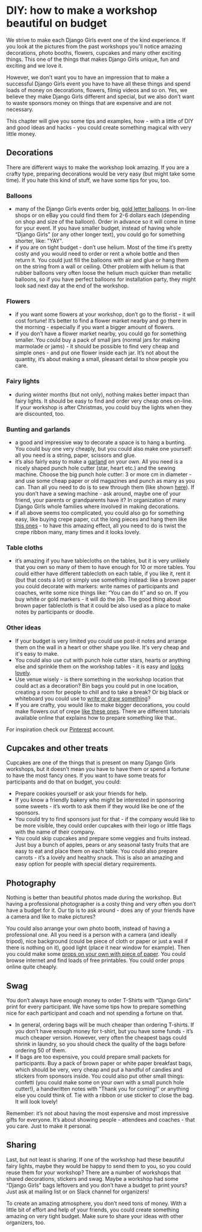 # DIY: how to make a workshop beautiful on budget

We strive to make each Django Girls event one of the kind experience. If you look at the pictures from the past workshops you'll notice amazing decorations, photo booths, flowers, cupcakes and many other exciting things. This one of the things that makes Django Girls unique, fun and exciting and we love it. 

However, we don’t want you to have an impression that to make a successful Django Girls event you have to have all these things and spend loads of money on decorations, flowers, filmig videos and so on. Yes, we believe they make Django Girls different and special, but we also don’t want to waste sponsors money on things that are expensive and are not necessary. 

This chapter will give you some tips and examples, how - with a little of DIY and good ideas and hacks - you could create something magical with very little money. 

## Decorations

There are different ways to make the workshop look amazing. If you are a crafty type, preparing decorations would be very easy (but might take some time). If you hate this kind of stuff, we have some tips for you, too.

### Balloons

* many of the Django Girls events order big, [gold letter balloons](https://www.flickr.com/photos/djangogirls/15624332819/in/album-72157649335413325/). In on-line shops or on eBay you could find them for 2-6 dollars each (depending on shop and size of the balloon). Order in advance so it will come in time for your event. If you have smaller budget, instead of having whole “Django Girls” (or any other longer text), you could go for something shorter, like: "YAY".
* if you are on tight budget - don’t use helium. Most of the time it’s pretty costy and you would need to order or rent a whole bottle and then return it. You could just fill the balloons with air and glue or hang them on the string from a wall or ceiling. Other problem with helium is that rubber balloons very often loose the helium much quicker than metallic balloons, so if you have perfect balloons for installation party, they might look sad next day at the end of the workshop. 

### Flowers

* if you want some flowers at your workshop, don’t go to the florist - it will cost fortune! It’s better to find a flower market nearby and go there in the morning - especially if you want a bigger amount of flowers. 
* if you don’t have a flower market nearby, you could go for something smaller. You could buy a pack of small jars (normal jars for making marmolade or jams) - it should be possible to find very cheap and simple ones - and put one flower inside each jar. It’s not about the quantity, it’s about making a small, pleasant detail to show people you care.

### Fairy lights

* during winter months (but not only), nothing makes better impact than fairy lights. It should be easy to find and order very cheap ones on-line. If your workshop is after Christmas, you could buy the lights when they are discounted, too.


### Bunting and garlands

* a good and impressive way to decorate a space is to hang a bunting. You could buy one very cheaply, but you could also make one yourself: all you need is a string, paper, scissors and glue. 
* it’s also fairly easy to make a [garland](https://www.flickr.com/photos/djangogirls/15643374408/in/album-72157649308746176/) on your own. All you need is a nicely shaped punch hole cutter (star, heart etc.) and the sewing machine. Choose the big punch hole cutter: 3 or more cm in diameter - and use some cheap paper or old magazines and punch as many as you can. Than all you need to do is to sew through them (like shown [here](http://www.elli.com/blog/paper-heart-garland/)). If you don’t have a sewing machine - ask around, maybe one of your friend, your parents or grandparents have it? In organization of many Django Girls whole families where involved in making decorations. 
* if all above seems too complicated, you could also go for something easy, like buying crepe paper, cut the long pieces and hang them like [this ones](https://www.flickr.com/photos/djangogirls/17139247632/in/album-72157651606478126/) - to have this amazing effect, all you need to do is twist the crepe ribbon many, many times and it looks lovely.


### Table cloths

* it’s amazing if you have tablecloths on the tables, but it is very unlikely that you own so many of them to have enough for 10 or more tables. You could either have different tablecloth on each table, if you like it, rent it (but that costs a lot) or simply use something instead: like a brown paper you could decorate with markers: write names of participants and coaches, write some nice things like: “You can do it” and so on. If you buy white or gold markers - it will do the job. The good thing about brown paper tablecloth is that it could be also used as a place to make notes by participants or doodle. 


### Other ideas

* If your budget is very limited you could use post-it notes and arrange them on the wall in a heart or other shape you like. It's very cheap and it's easy to make.
* You could also use cut with punch hole cutter stars, hearts or anything else and sprinkle them on the workshop tables - it is easy and [looks lovely](https://www.flickr.com/photos/djangogirls/15643378428/in/album-72157649308746176/).
* Use venue wisely - is there something in the workshop location that could act as a decoration? Bin bags you could put in one location, creating a room for people to chill and to take a break? Or big black or whiteboard you could use to [write or draw something](https://www.flickr.com/photos/djangogirls/15643639597/in/album-72157649308746176/)?
* If you are crafty, you would like to make bigger decorations, you could make flowers out of crepe [like these ones](https://www.flickr.com/photos/djangogirls/15643641437/in/album-72157649308746176/). There are different tutorials available online that explains how to prepare something like that..


For inspiration check our [Pinterest](https://www.pinterest.com/django_girls/) account.


## Cupcakes and other treats

Cupcakes are one of the things that is present on many Django Girls workshops, but it doesn’t mean you have to have them or spend a fortune to have the most fancy ones. If you want to have some treats for participants and do that on budget, you could:

* Prepare cookies yourself or ask your friends for help. 
* If you know a friendly bakery who might be interested in sponsoring some sweets - it’s worth to ask them if they would like be one of the sponsors.
* You could try to find sponsors just for that - if the company would like to be more visible, they could order cupcakes with their logo or little flags with the name of their company. 
* You could skip cupcakes and prepare some veggies and fruits instead. Just buy a bunch of apples, pears or any seasonal tasty fruits that are easy to eat and place them on each table. You could also prepare carrots - it’s a lovely and healthy snack. This is also an amazing and easy option for people with special dietary requirements.


## Photography

Nothing is better than beautiful photos made during the workshop. But having a professional photographer is a costy thing and very often you don’t have a budget for it. Our tip is to ask around - does any of your friends have a camera and like to make pictures?

You could also arrange your own photo booth, instead of having a professional one. All you need is a person with a camera (and ideally tripod), nice background (could be piece of cloth or paper or just a wall if there is nothing on it), good light (place it near window for example). Then you could make some [props on your own with piece of paper](https://www.flickr.com/photos/djangogirls/16801129968/in/album-72157651606478126/). You could browse internet and find loads of free printables. You could order props online quite cheaply. 


## Swag

You don’t always have enough money to order T-Shirts with “Django Girls” print for every participant. We have some tips how to prepare something nice for each participant and coach and not spending a fortune on that.

* In general, ordering bags will be much cheaper than ordering T-shirts. If you don’t have enough money for t-shirt, but you have some funds - it’s much cheaper version. However, very often the cheapest bags could shrink in laundry, so you should check the quality of the bags before ordering 50 of them.
* If bags are too expensive, you could prepare small packets for participants. Buy a pack of brown paper or white paper breakfast bags, which should be very, very cheap and put a handful of candies and stickers from sponsors inside. You could also put other small things: confetti (you could make some on your own with a small punch hole cutter!), a handwritten notes with “Thank you for coming!” or anything else you could think of. Tie with a ribbon or use sticker to close the bag. It will look lovely!

Remember: it’s not about having the most expensive and most impressive gifts for everyone. It’s about showing people - attendees and coaches - that you care. Just to make it personal. 


## Sharing

Last, but not least is sharing. If one of the workshop had these beautiful fairy lights, maybe they would be happy to send them to you, so you could reuse them for your workshop? There are a number of workshops that shared decorations, stickers and swag. Maybe a workshop had some “Django Girls” bags leftovers and you don’t have a budget to print yours? Just ask at mailing list or on Slack channel for organizers!

To create an amazing atmosphere, you don’t need tons of money. With a little bit of effort and help of your friends, you could create something amazing on very tight budget. Make sure to share your ideas with other organizers, too. 
